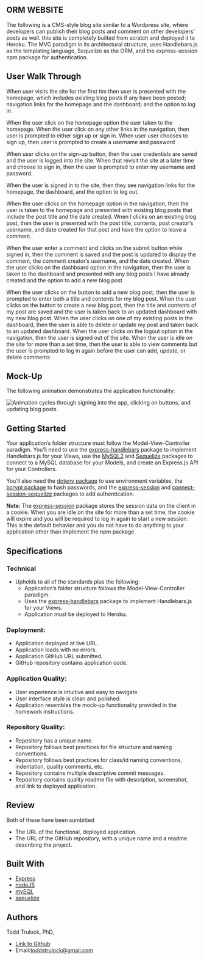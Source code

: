 ## ORM WEBSITE

The following is a CMS-style blog site similar to a Wordpress site, where developers can publish their blog posts and comment on other developers’ posts as well. this site is completely builted from scratch and deployed it to Heroku. The MVC paradigm in its architectural structure, uses Handlebars.js as the templating language, Sequelize as the ORM, and the express-session npm package for authentication.


## User Walk Through

When user visits the site for the first tim then user is presented with the homepage, which includes existing blog posts if any have been posted; navigation links for the homepage and the dashboard; and the option to log in.

When the user click on the homepage option the user taken to the homepage. When the user click on any other links in the navigation, then user is prompted to either sign up or sign in. When user user chooses to sign up, then user is prompted to create a username and password

When user clicks on the sign-up button, then the user credentials are saved and the user is logged into the site. When that revisit the site at a later time and choose to sign in, then the user is prompted to enter my username and password.

When the user is signed in to the site, then they see navigation links for the homepage, the dashboard, and the option to log out.

When the user clicks on the homepage option in the navigation, then the user is taken to the homepage and presented with existing blog posts that include the post title and the date created. Wnen I clicks on an existing blog post, then the user is presented with the post title, contents, post creator’s username, and date created for that post and have the option to leave a comment.

When the user enter a comment and clicks on the submit button while signed in, then the comment is saved and the post is updated to display the comment, the comment creator’s username, and the date created. When the user clicks on the dashboard option in the navigation, then the user is taken to the dashboard and presented with any blog posts I have already created and the option to add a new blog post

When the user clicks on the button to add a new blog post, then the user is prompted to enter both a title and contents for my blog post. When the user clicks on the button to create a new blog post, then the title and contents of my post are saved and the user is taken back to an updated dashboard with my new blog post. When the user clicks on one of my existing posts in the dashboard, then the user is able to delete or update my post and taken back to an updated dashboard. When the user clicks on the logout option in the navigation, then the user is signed out of the site. When the user is idle on the site for more than a set time, then the user is able to view comments but the user is prompted to log in again before the user can add, update, or delete comments


## Mock-Up

The following animation demonstrates the application functionality:

![Animation cycles through signing into the app, clicking on buttons, and updating blog posts.](./Assets/14-mvc-homework-demo-01.gif) 

## Getting Started

Your application’s folder structure must follow the Model-View-Controller paradigm. You’ll need to use the [express-handlebars](https://www.npmjs.com/package/express-handlebars) package to implement Handlebars.js for your Views, use the [MySQL2](https://www.npmjs.com/package/mysql2) and [Sequelize](https://www.npmjs.com/package/sequelize) packages to connect to a MySQL database for your Models, and create an Express.js API for your Controllers.

You’ll also need the [dotenv package](https://www.npmjs.com/package/dotenv) to use environment variables, the [bcrypt package](https://www.npmjs.com/package/bcrypt) to hash passwords, and the [express-session](https://www.npmjs.com/package/express-session) and [connect-session-sequelize](https://www.npmjs.com/package/connect-session-sequelize) packages to add authentication.

**Note**: The [express-session](https://www.npmjs.com/package/express-session) package stores the session data on the client in a cookie. When you are idle on the site for more than a set time, the cookie will expire and you will be required to log in again to start a new session. This is the default behavior and you do not have to do anything to your application other than implement the npm package.

## Specifications

### Technical
* Upholds to all of the standards plus the following:
    * Application’s folder structure follows the Model-View-Controller paradigm.
    * Uses the [express-handlebars](https://www.npmjs.com/package/express-handlebars) package to implement Handlebars.js for your Views.
    * Application must be deployed to Heroku.

### Deployment: 
* Application deployed at live URL.
* Application loads with no errors.
* Application GitHub URL submitted.
* GitHub repository contains application code.

### Application Quality:
* User experience is intuitive and easy to navigate.
* User interface style is clean and polished.
* Application resembles the mock-up functionality provided in the homework instructions.

### Repository Quality: 
* Repository has a unique name.
* Repository follows best practices for file structure and naming conventions.
* Repository follows best practices for class/id naming conventions, indentation, quality comments, etc.
* Repository contains multiple descriptive commit messages.
* Repository contains quality readme file with description, screenshot, and link to deployed application.

## Review
Both of these have been sumbitted
* The URL of the functional, deployed application.
* The URL of the GitHub repository, with a unique name and a readme describing the project.

## Built With

* [Express](https://expressjs.com/)
* [nodeJS](https://nodejs.org/en/)
* [mySQL](https://www.mysql.com/)
* [sequelize](https://sequelize.org/)


## Authors
Todd Trulock, PhD,
- [Link to Github](https://github.com/ttrulock1)
- Email:toddstrulock@gmail.com